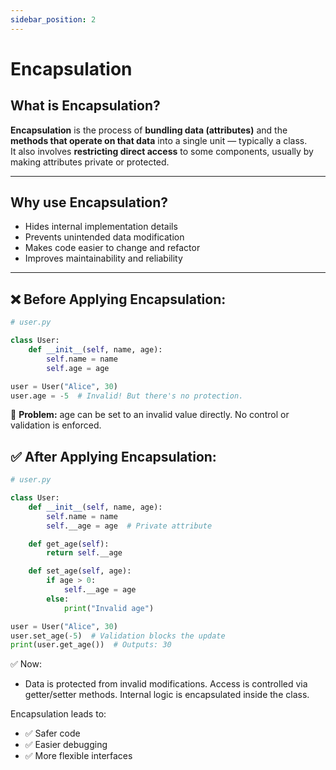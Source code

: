```yaml
---
sidebar_position: 2
---
```


# Encapsulation

## What is Encapsulation?

**Encapsulation** is the process of **bundling data (attributes)** and the **methods that operate on that data** into a single unit — typically a class.  
It also involves **restricting direct access** to some components, usually by making attributes private or protected.

---

## Why use Encapsulation?

- Hides internal implementation details  
- Prevents unintended data modification  
- Makes code easier to change and refactor  
- Improves maintainability and reliability

---

## ❌ Before Applying Encapsulation:

```python
# user.py

class User:
    def __init__(self, name, age):
        self.name = name
        self.age = age

user = User("Alice", 30)
user.age = -5  # Invalid! But there's no protection.
```

🔴 **Problem:**
 age can be set to an invalid value directly. No control or validation is enforced.

## ✅ After Applying Encapsulation:
```Python
# user.py

class User:
    def __init__(self, name, age):
        self.name = name
        self.__age = age  # Private attribute

    def get_age(self):
        return self.__age

    def set_age(self, age):
        if age > 0:
            self.__age = age
        else:
            print("Invalid age")

user = User("Alice", 30)
user.set_age(-5)  # Validation blocks the update
print(user.get_age())  # Outputs: 30
```

✅ Now:
- Data is protected from invalid modifications.
Access is controlled via getter/setter methods.
Internal logic is encapsulated inside the class.

Encapsulation leads to:
- ✅ Safer code
- ✅ Easier debugging
- ✅ More flexible interfaces
